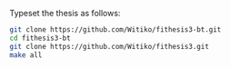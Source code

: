 Typeset the thesis as follows:

```bash
git clone https://github.com/Witiko/fithesis3-bt.git
cd fithesis3-bt
git clone https://github.com/Witiko/fithesis3.git
make all
```
